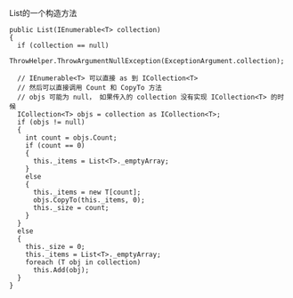 List的一个构造方法

    public List(IEnumerable<T> collection)
    {
      if (collection == null)
        ThrowHelper.ThrowArgumentNullException(ExceptionArgument.collection);

      // IEnumerable<T> 可以直接 as 到 ICollection<T>    
      // 然后可以直接调用 Count 和 CopyTo 方法
      // objs 可能为 null， 如果传入的 collection 没有实现 ICollection<T> 的时候
      ICollection<T> objs = collection as ICollection<T>;
      if (objs != null)
      {
        int count = objs.Count;
        if (count == 0)
        {
          this._items = List<T>._emptyArray;
        }
        else
        {
          this._items = new T[count];
          objs.CopyTo(this._items, 0);
          this._size = count;
        }
      }
      else
      {
        this._size = 0;
        this._items = List<T>._emptyArray;
        foreach (T obj in collection)
          this.Add(obj);
      }
    }